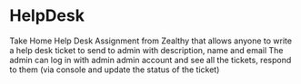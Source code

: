 # HelpDesk
Take Home Help Desk Assignment from Zealthy that allows anyone to write a help desk ticket to send to admin with description, name and email
The admin can log in with admin admin account and see all the tickets, respond to them (via console and update the status of the ticket)
